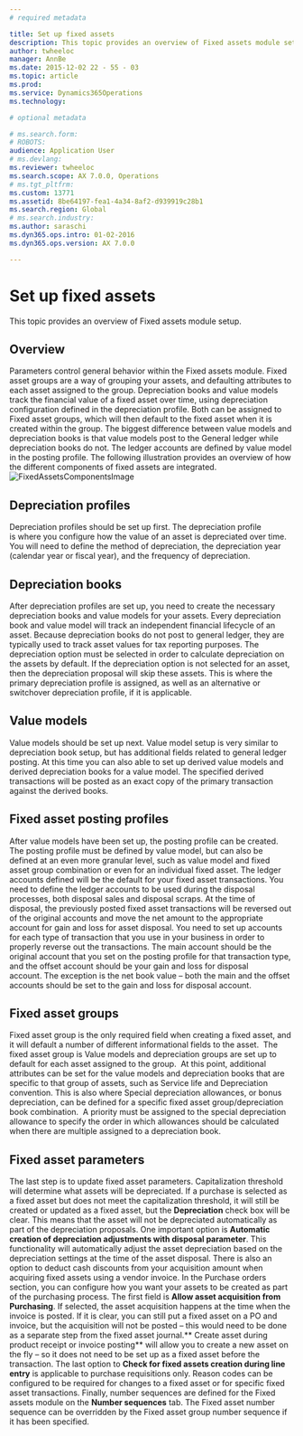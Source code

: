 ```yaml
---
# required metadata

title: Set up fixed assets
description: This topic provides an overview of Fixed assets module setup.
author: twheeloc
manager: AnnBe
ms.date: 2015-12-02 22 - 55 - 03
ms.topic: article
ms.prod: 
ms.service: Dynamics365Operations
ms.technology: 

# optional metadata

# ms.search.form: 
# ROBOTS: 
audience: Application User
# ms.devlang: 
ms.reviewer: twheeloc
ms.search.scope: AX 7.0.0, Operations
# ms.tgt_pltfrm: 
ms.custom: 13771
ms.assetid: 8be64197-fea1-4a34-8af2-d939919c28b1
ms.search.region: Global
# ms.search.industry: 
ms.author: saraschi
ms.dyn365.ops.intro: 01-02-2016
ms.dyn365.ops.version: AX 7.0.0

---
```


# Set up fixed assets

This topic provides an overview of Fixed assets module setup.

Overview
--------

Parameters control general behavior within the Fixed assets module. Fixed asset groups are a way of grouping your assets, and defaulting attributes to each asset assigned to the group. Depreciation books and value models track the financial value of a fixed asset over time, using depreciation configuration defined in the depreciation profile. Both can be assigned to Fixed asset groups, which will then default to the fixed asset when it is created within the group. The biggest difference between value models and depreciation books is that value models post to the General ledger while depreciation books do not. The ledger accounts are defined by value model in the posting profile. The following illustration provides an overview of how the different components of fixed assets are integrated. ![FixedAssetsComponentsImage](./media/fixedassetscomponentsimage.png)

## Depreciation profiles
Depreciation profiles should be set up first. The depreciation profile is where you configure how the value of an asset is depreciated over time.  You will need to define the method of depreciation, the depreciation year (calendar year or fiscal year), and the frequency of depreciation.

## Depreciation books
After depreciation profiles are set up, you need to create the necessary depreciation books and value models for your assets. Every depreciation book and value model will track an independent financial lifecycle of an asset. Because depreciation books do not post to general ledger, they are typically used to track asset values for tax reporting purposes. The depreciation option must be selected in order to calculate depreciation on the assets by default. If the depreciation option is not selected for an asset, then the depreciation proposal will skip these assets. This is where the primary depreciation profile is assigned, as well as an alternative or switchover depreciation profile, if it is applicable.

## Value models
Value models should be set up next. Value model setup is very similar to depreciation book setup, but has additional fields related to general ledger posting. At this time you can also able to set up derived value models and derived depreciation books for a value model. The specified derived transactions will be posted as an exact copy of the primary transaction against the derived books.

## Fixed asset posting profiles
After value models have been set up, the posting profile can be created. The posting profile must be defined by value model, but can also be defined at an even more granular level, such as value model and fixed asset group combination or even for an individual fixed asset. The ledger accounts defined will be the default for your fixed asset transactions. You need to define the ledger accounts to be used during the disposal processes, both disposal sales and disposal scraps. At the time of disposal, the previously posted fixed asset transactions will be reversed out of the original accounts and move the net amount to the appropriate account for gain and loss for asset disposal. You need to set up accounts for each type of transaction that you use in your business in order to properly reverse out the transactions. The main account should be the original account that you set on the posting profile for that transaction type, and the offset account should be your gain and loss for disposal account. The exception is the net book value – both the main and the offset accounts should be set to the gain and loss for disposal account.

## Fixed asset groups
Fixed asset group is the only required field when creating a fixed asset, and it will default a number of different informational fields to the asset.  The fixed asset group is Value models and depreciation groups are set up to default for each asset assigned to the group.  At this point, additional attributes can be set for the value models and depreciation books that are specific to that group of assets, such as Service life and Depreciation convention. This is also where Special depreciation allowances, or bonus depreciation, can be defined for a specific fixed asset group/depreciation book combination.  A priority must be assigned to the special depreciation allowance to specify the order in which allowances should be calculated when there are multiple assigned to a depreciation book.

## Fixed asset parameters
The last step is to update fixed asset parameters. Capitalization threshold will determine what assets will be depreciated. If a purchase is selected as a fixed asset but does not meet the capitalization threshold, it will still be created or updated as a fixed asset, but the **Depreciation** check box will be clear. This means that the asset will not be depreciated automatically as part of the depreciation proposals. One important option is **Automatic creation of depreciation adjustments with disposal parameter**. This functionality will automatically adjust the asset depreciation based on the depreciation settings at the time of the asset disposal. There is also an option to deduct cash discounts from your acquisition amount when acquiring fixed assets using a vendor invoice. In the Purchase orders section, you can configure how you want your assets to be created as part of the purchasing process. The first field is **Allow asset acquisition from Purchasing**. If selected, the asset acquisition happens at the time when the invoice is posted. If it is clear, you can still put a fixed asset on a PO and invoice, but the acquisition will not be posted – this would need to be done as a separate step from the fixed asset journal.** Create asset during product receipt or invoice posting** will allow you to create a new asset on the fly – so it does not need to be set up as a fixed asset before the transaction. The last option to **Check for fixed assets creation during line entry** is applicable to purchase requisitions only. Reason codes can be configured to be required for changes to a fixed asset or for specific fixed asset transactions. Finally, number sequences are defined for the Fixed assets module on the **Number sequences** tab. The Fixed asset number sequence can be overridden by the Fixed asset group number sequence if it has been specified.  

